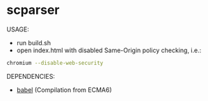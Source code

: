 # scparser
USAGE:
- run build.sh
- open index.html with disabled Same-Origin policy checking, i.e.: 
```sh
chromium --disable-web-security
```
DEPENDENCIES:
- [babel] \(Compilation from ECMA6)


[babel]:<http://babeljs.io/>
